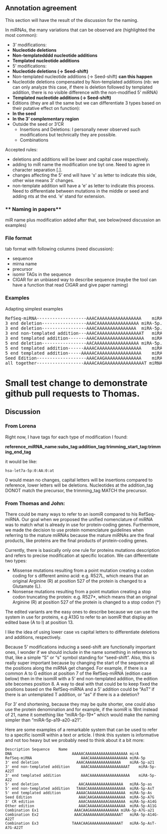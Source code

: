 ## Annotation agreement

This section will have the result of the discussion for the naming.

In miRNAs, the many variations that can be observed are (highlighted the most common): 

-	3’ modifications:
  -	**Nucleotide deletions**
  - **Non-templatedddd nucleotide additions**
  - **Templated nucleotide additions**
-	5’ modifications:
  - **Nucleotide deletions (-> Seed-shift)**
  - Non-templated nucleotide additions (-> Seed-shift) **can this happen**
  - Nucleotide deletions compensated by Non-templated additions (nb: we can only analyze this case, if there is deletion followed by templated addition, there is no visible difference with the non-modified 5’ miRNA)
  - **Templated nucleotide additions (-> Seed-shift)**
-	Editions (they are all the same but we can differentiate 3 types based on their putative effect on function):
  - **In the seed**
  - **In the 3’ complementary region**
- Outside the seed or 3’CR
  -	Insertions and Deletions: I personally never observed such modifications but technically they are possible.
  -	Combinations

Accepted rules:
- deletions and additions will be lower and capital case respectively.
- adding to miR name the modification one byt one. Need to agree in character separation [.].
- changes affecting the 5' end will have 's' as letter to indicate this side, other wise means 3' changes.
- non-template addition will have a 'e' as letter to indicate this process. Need to differentiate between mutations in the middle or seed and adding nts at the end. 'e' stand for extension.

### ** Naming in papers**

miR name plus modification added after that, see below(need discussion an examples)

### **File format**

tab format with following columns (need discussion):

- sequence
- mirna name
- precursor
- isomir TAGs in the sequence
- CIGAR for an unbiased way to describe sequence (maybe the tool can have a function that read CIGAR and give paper naming)

### **Examples**

Adapting simplest examples

<pre>
RefSeq-miRNA-------------------AAACAAAAAAAAAAAAAAAAA	miRA-5p (21 nt long)
3 end deletion-----------------AAACAAAAAAAAAAAAAAAA	miRA-5p.a21
3 end deletion-----------------AAACAAAAAAAAAAAAAAA	miRA-5p.a21.a20 (deletion, size)
3 end non-templated addition---AAACAAAAAAAAAAAAAAAAAT	miRA-5p.A22Te (template nt, size, non-template nt)
3 end templated addition-------AAACAAAAAAAAAAAAAAAAAA	miRA-5p.A22 (template nt, size)
5 end deletion-----------------AACAAAAAAAAAAAAAAAAA	miRA-5p.as (template nt - lower case, s meaning 5 end)
5 end templated addition------AAAACAAAAAAAAAAAAAAAAA	miRA-5p.As (template nt - upper case, s meaning 5 end)
5 end templated addition-----AAAAACAAAAAAAAAAAAAAAAA	miRA-5p.AAs (template nt - upper case, s meaning 5 end)
Seed Edition-------------------AAACAAGAAAAAAAAAAAAAA	miRA-5p.A7G (standard mutation naming)
all together------------------AAAACAAGAAAAAAAAAAAAAAAT miRNA-5p.As.A7G.A22.A23Te
</pre>

# Small test change to demonstrate github pull requests to Thomas.

## Discussion

### From Lorena

Right now, I have tags for each type of modification I found:

**reference_miRNA_name:subs_tag:addition_tag:trimming_start_tag:trimming_end_tag**

it would be like:

`hsa-let7a-5p:0:AA:0:at`

0 would mean no changes, capital letters will be insertions compared to reference, lower letters will be deletions. 
Nucleotides at the addition_tag DONOT match the precursor, the trimming_tag MATCH the precursor.


### From Thomas and John:

There could be many ways to refer to an isomiR compared to his RefSeq-miRNA.
Our goal when we proposed the unified nomenclature of miRNA was to match what is already in use for protein-coding genes. 
Furthermore, we made the decision to use protein nomenclature guidelines when referring to the mature miRNAs because 
the mature miRNAs are the final products, like proteins are the final products of protein-coding genes. 

Currently, there is basically only one rule for proteins mutations description and refers to precise modification at specific location. 
We can differentiate two types:
-	Missense mutations resulting from a point mutation creating a codon coding for s different amino acid: e.g. R527L, 
which means that an original Arginine (R) at position 527 of the protein is changed to a Glutamate (L).
-	Nonsense mutations resulting from a point mutation creating a stop codon truncating the protein: e.g. R527*,
which means that an original Arginine (R) at position 527 of the protein is changed to a stop codon (*)


The edited variants are the easy ones to describe because we can use the system in use for proteins, 
e.g A13G to refer to an isomiR that display an edited base (A to I) at position 13.

I like the idea of using lower case vs capital letters to differentiate deletions and additions, respectively.

Because 5’ modifications inducing a seed-shift are functionally important ones,
I wonder if we should include in the name something in reference to that, like a simple “S” or “s” symbol standing for “seed-shift”.
Also, this is really super important because by changing the start of the sequence all the positions along the miRNA get changed.
For example, if there is a common A to G edition at position 7 of the RefSeq-miRNA (edition case below) then in the isomiR
with a 5’ end non-templated addition, the edition site becomes position 8. 
A way to deal with that could be to keep fixed the positions based on the RefSeq-miRNA and a 5’ addition could be “AsT”
if there is an untemplated T addition, or “as” if there is a a deletion?

For 3’ end shortening, because they may be quite shorter, one could also use the protein denomination and for example,
if the isomiR is 18nt instead of 21, name it something like “miRA-5p-19*” which would make the naming simpler than “miRA-5p-a19-a20-a21”.

Here are some examples of a remarkable system that can be used to refer to a specific isomiR within a text or article.
I think this system is informative and not too heavy but we probably need to think about it a bit more: 

```
Description	Sequence	Name
DNA	                          AAAAACAAAAAAAAAAAAAAAAAAA	mirA
RefSeq-miRNA	                  AAACAAAAAAAAAAAAAAAAA	miRA-5p
3' end deletion	                AAACAAAAAAAAAAAAAAAA	miRA-5p-a21
3' end non-templated addition	  AAACAAAAAAAAAAAAAAAAAT	miRA-5p-A22T
3' end templated addition	      AAACAAAAAAAAAAAAAAAAAA	miRA-5p-A22
5' end deletion	                 AACAAAAAAAAAAAAAAAAA	miRA-5p-as
5' end non-templated addition	TAAACAAAAAAAAAAAAAAAAA	miRA-5p-AsT
5' end templated addition	    AAAACAAAAAAAAAAAAAAAAA	miRA-5p-As
Seed Edition	                 AAACAAGAAAAAAAAAAAAAA	miRA-5p-A7G
3' CR edition	                 AAACAAAAAAAAAGAAAAAAA	miRA-5p-A14G
Other edition	                 AAACAAAAAAGAAAAAAAAAA	miRA-5p-A11G
Combination Ex1	               AAACAAGAAAAAAAAAAAAA	miRA-5p-A7G-a21
Combination Ex2	               AAACAAAAAAAAAGAAAAAAAT	miRA-5p-A14G-A22T
Combination Ex3	              TAAACAAGAAAAAAAAAAAAAAT	miRA-5p-AsT-A7G-A22T
```
